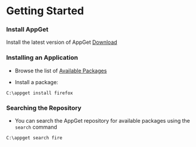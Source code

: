 # Getting Started

### Install AppGet

Install the latest version of AppGet [Download](https://dl.appget.net/appget/appget.setup.exe)



### Installing an Application

- Browse the list of [Available Packages](https://appget.net/packages)

- Install a package:

```
C:\appget install firefox
```



### Searching the Repository

- You can search the AppGet repository for available packages using the `search` command

```
C:\appget search fire
```

